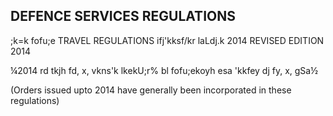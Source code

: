 ## DEFENCE SERVICES REGULATIONS

<!-- image -->

;k=k fofu;e TRAVEL REGULATIONS ifj'kksf/kr laLdj.k 2014 REVISED EDITION 2014

¼2014 rd tkjh fd, x, vkns'k lkekU;r% bl fofu;ekoyh esa 'kkfey dj fy, x, gSa½

(Orders issued upto 2014 have generally been incorporated in these regulations)
